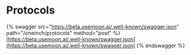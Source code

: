 # Protocols

{% swagger src="https://beta.usemoon.ai/.well-known/swagger.json" path="/oneinch/protocols" method="post" %}
[https://beta.usemoon.ai/.well-known/swagger.json](https://beta.usemoon.ai/.well-known/swagger.json)
{% endswagger %}
